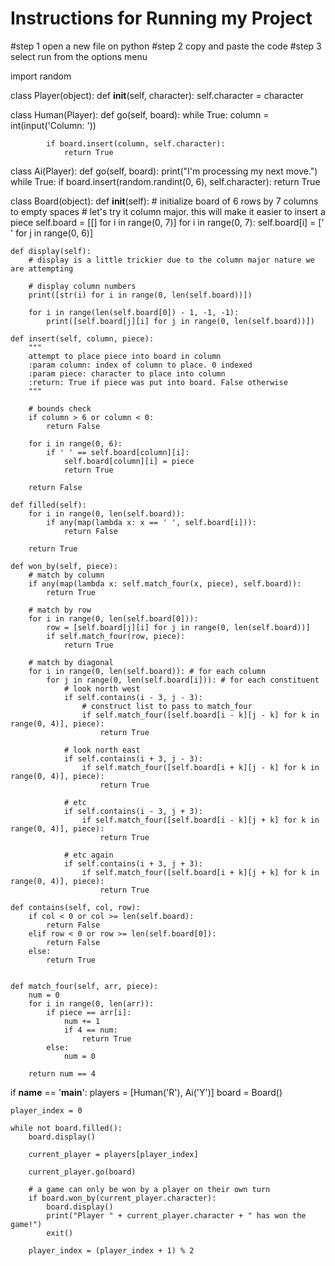 # Instructions for Running my Project

#step 1 open a new file on python
#step 2 copy and paste the code
#step 3 select run from the options menu

import random


class Player(object):
    def __init__(self, character):
        self.character = character


class Human(Player):
    def go(self, board):
        while True:
            column = int(input('Column: '))

            if board.insert(column, self.character):
                return True


class Ai(Player):
    def go(self, board):
        print("I'm processing my next move.")
        while True:
            if board.insert(random.randint(0, 6), self.character):
                return True


class Board(object):
    def __init__(self):
        # initialize board of 6 rows by 7 columns to empty spaces
        # let's try it column major. this will make it easier to insert a piece
        self.board = [[] for i in range(0, 7)]
        for i in range(0, 7):
            self.board[i] = [' ' for j in range(0, 6)]

    def display(self):
        # display is a little trickier due to the column major nature we are attempting

        # display column numbers
        print([str(i) for i in range(0, len(self.board))])

        for i in range(len(self.board[0]) - 1, -1, -1):
            print([self.board[j][i] for j in range(0, len(self.board))])

    def insert(self, column, piece):
        """
        attempt to place piece into board in column
        :param column: index of column to place. 0 indexed
        :param piece: character to place into column
        :return: True if piece was put into board. False otherwise
        """

        # bounds check
        if column > 6 or column < 0:
            return False

        for i in range(0, 6):
            if ' ' == self.board[column][i]:
                self.board[column][i] = piece
                return True

        return False

    def filled(self):
        for i in range(0, len(self.board)):
            if any(map(lambda x: x == ' ', self.board[i])):
                return False

        return True

    def won_by(self, piece):
        # match by column
        if any(map(lambda x: self.match_four(x, piece), self.board)):
            return True

        # match by row
        for i in range(0, len(self.board[0])):
            row = [self.board[j][i] for j in range(0, len(self.board))]
            if self.match_four(row, piece):
                return True

        # match by diagonal
        for i in range(0, len(self.board)): # for each column
            for j in range(0, len(self.board[i])): # for each constituent
                # look north west
                if self.contains(i - 3, j - 3):
                    # construct list to pass to match_four
                    if self.match_four([self.board[i - k][j - k] for k in range(0, 4)], piece):
                        return True

                # look north east
                if self.contains(i + 3, j - 3):
                    if self.match_four([self.board[i + k][j - k] for k in range(0, 4)], piece):
                        return True

                # etc
                if self.contains(i - 3, j + 3):
                    if self.match_four([self.board[i - k][j + k] for k in range(0, 4)], piece):
                        return True

                # etc again
                if self.contains(i + 3, j + 3):
                    if self.match_four([self.board[i + k][j + k] for k in range(0, 4)], piece):
                        return True

    def contains(self, col, row):
        if col < 0 or col >= len(self.board):
            return False
        elif row < 0 or row >= len(self.board[0]):
            return False
        else:
            return True


    def match_four(self, arr, piece):
        num = 0
        for i in range(0, len(arr)):
            if piece == arr[i]:
                num += 1
                if 4 == num:
                    return True
            else:
                num = 0

        return num == 4


if __name__ == '__main__':
    players = [Human('R'), Ai('Y')]
    board = Board()

    player_index = 0

    while not board.filled():
        board.display()

        current_player = players[player_index]

        current_player.go(board)

        # a game can only be won by a player on their own turn
        if board.won_by(current_player.character):
            board.display()
            print("Player " + current_player.character + " has won the game!")
            exit()

        player_index = (player_index + 1) % 2

